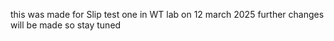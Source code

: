 this was made for Slip test one in WT lab on 12 march 2025 
further changes will be made so stay tuned
